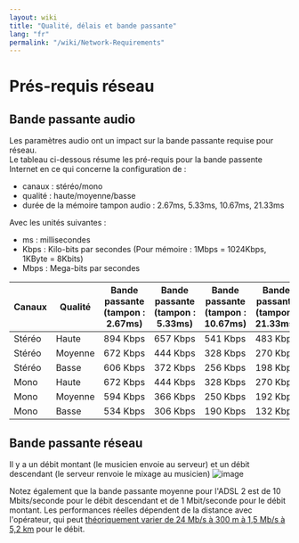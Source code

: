 ```yaml
---
layout: wiki
title: "Qualité, délais et bande passante"
lang: "fr"
permalink: "/wiki/Network-Requirements"
---
```

<!-- note for reviewers: « bande passante » or « débit » that's the question! ;) -->
# Prés-requis réseau

## Bande passante audio

Les paramètres audio ont un impact sur la bande passante requise pour réseau.  
Le tableau ci-dessous résume les pré-requis pour la bande passente Internet en ce qui concerne la configuration de :

* canaux : stéréo/mono
* qualité : haute/moyenne/basse
* durée de la mémoire tampon audio : 2.67ms, 5.33ms, 10.67ms, 21.33ms

Avec les unités suivantes :

* ms : millisecondes
* Kbps : Kilo-bits par secondes (Pour mémoire : 1Mbps = 1024Kbps, 1KByte = 8Kbits)
* Mbps : Mega-bits par secondes

| Canaux  | Qualité | Bande passante (tampon : 2.67ms) |  Bande passante (tampon : 5.33ms) | Bande passante (tampon : 10.67ms) | Bande passante (tampon : 21.33ms) |
| --------- | ------- | -------- | -------- | -------- | -------- |
| Stéréo    | Haute   | 894 Kbps | 657 Kbps | 541 Kbps | 483 Kbps |
| Stéréo    | Moyenne | 672 Kbps | 444 Kbps | 328 Kbps | 270 Kbps |
| Stéréo    | Basse   | 606 Kbps | 372 Kbps | 256 Kbps | 198 Kbps |
| Mono      | Haute   | 672 Kbps | 444 Kbps | 328 Kbps | 270 Kbps |
| Mono      | Moyenne | 594 Kbps | 366 Kbps | 250 Kbps | 192 Kbps |
| Mono      | Basse   | 534 Kbps | 306 Kbps | 190 Kbps | 132 Kbps |

## Bande passante réseau

Il y a un débit montant (le musicien envoie au serveur) et un débit descendant (le serveur renvoie le mixage au musicien) ![image](https://user-images.githubusercontent.com/9108457/100272270-1bced000-2f5b-11eb-87d6-59531470be91.png)

Notez également que la bande passante moyenne pour l'ADSL 2 est de 10 Mbits/seconde pour le débit descendant et de 1 Mbit/seconde pour le débit montant. Les performances réelles dépendent de la distance avec l'opérateur, qui peut [théoriquement varier de 24 Mb/s à 300 m à 1,5 Mb/s à 5,2 km](https://fr.wikipedia.org/wiki/ADSL#Estimation_du_d%C3%A9bit_maximal_r%C3%A9el_en_fonction_de_la_longueur_de_la_ligne) pour le débit.


